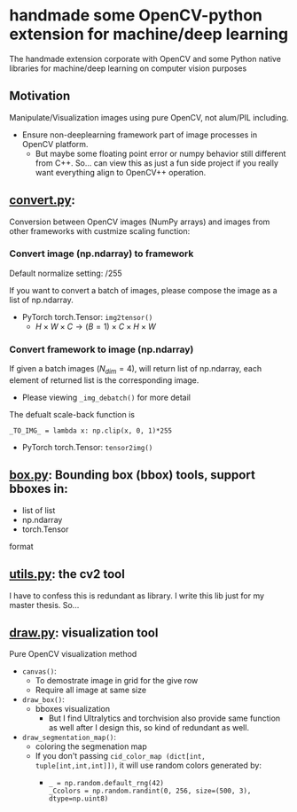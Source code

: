 # handmade some OpenCV-python extension for machine/deep learning 
The handmade extension corporate with OpenCV and some Python native libraries for machine/deep learning on computer vision purposes 
 
## Motivation

Manipulate/Visualization images using pure OpenCV, not alum/PIL including. 
- Ensure non-deeplearning framework part of image processes in OpenCV platform.
  - But maybe some floating point error or numpy behavior still different from C++. So... can view this as just a fun side project if you really want everything align to OpenCV++ operation.

## [convert.py](./convert.py): 
Conversion between OpenCV images (NumPy arrays) and images from other frameworks with custmize scaling function:
### Convert image (np.ndarray) to framework 
  
  Default normalize setting: $/255$
  
  If you want to convert a batch of images, please compose the image as a list of np.ndarray.
  
  - PyTorch torch.Tensor: ```img2tensor()```
    - $H\times W \times C \to (B=1)\times C\times H \times W$
    
  
### Convert framework to image (np.ndarray) 
If given a batch images ($N_{dim} = 4$), will return list of np.ndarray, each element of returned list is the corresponding image.
- Please viewing ```_img_debatch()``` for more detail

The defualt scale-back function is 
```python=
_TO_IMG_ = lambda x: np.clip(x, 0, 1)*255
```
  - PyTorch torch.Tensor: ```tensor2img()```


## [box.py](./box.py): Bounding box (bbox) tools, support bboxes in:
  - list of list
  - np.ndarray
  - torch.Tensor

format

## [utils.py](./utils.py): the cv2 tool
I have to confess this is redundant as library. I write this lib just for my master thesis. So...

## [draw.py](./draw.py): visualization tool
Pure OpenCV visualization method
- ```canvas()```:
  - To demostrate image in grid for the give row 
  - Require all image at same size
- ```draw_box()```:
  - bboxes visualization
    - But I find Ultralytics and torchvision also provide same function as well after I design this, so kind of redundant as well.
- ```draw_segmentation_map()```:
  - coloring the segmenation map
  - If you don't passing `cid_color_map (dict[int, tuple[int,int,int]])`, it will use random colors generated by:
    - ```
      _ = np.random.default_rng(42)
      _Ccolors = np.random.randint(0, 256, size=(500, 3), dtype=np.uint8)
      ```
